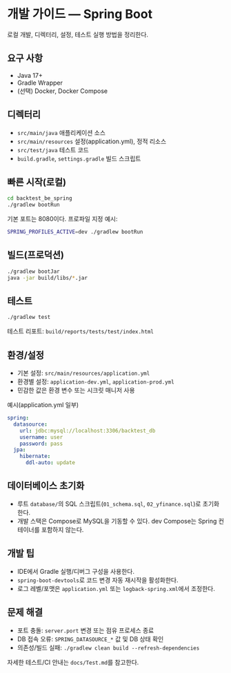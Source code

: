 # 개발 가이드 — Spring Boot

로컬 개발, 디렉터리, 설정, 테스트 실행 방법을 정리한다.

## 요구 사항
- Java 17+
- Gradle Wrapper
- (선택) Docker, Docker Compose

## 디렉터리
- `src/main/java` 애플리케이션 소스
- `src/main/resources` 설정(application.yml), 정적 리소스
- `src/test/java` 테스트 코드
- `build.gradle`, `settings.gradle` 빌드 스크립트

## 빠른 시작(로컬)
```bash
cd backtest_be_spring
./gradlew bootRun
```

기본 포트는 8080이다. 프로파일 지정 예시:
```bash
SPRING_PROFILES_ACTIVE=dev ./gradlew bootRun
```

## 빌드(프로덕션)
```bash
./gradlew bootJar
java -jar build/libs/*.jar
```

## 테스트
```bash
./gradlew test
```

테스트 리포트: `build/reports/tests/test/index.html`

## 환경/설정
- 기본 설정: `src/main/resources/application.yml`
- 환경별 설정: `application-dev.yml`, `application-prod.yml`
- 민감한 값은 환경 변수 또는 시크릿 매니저 사용

예시(application.yml 일부)
```yaml
spring:
  datasource:
    url: jdbc:mysql://localhost:3306/backtest_db
    username: user
    password: pass
  jpa:
    hibernate:
      ddl-auto: update
```

## 데이터베이스 초기화
- 루트 `database/`의 SQL 스크립트(`01_schema.sql`, `02_yfinance.sql`)로 초기화한다.
- 개발 스택은 Compose로 MySQL을 기동할 수 있다. dev Compose는 Spring 컨테이너를 포함하지 않는다.

## 개발 팁
- IDE에서 Gradle 실행/디버그 구성을 사용한다.
- `spring-boot-devtools`로 코드 변경 자동 재시작을 활성화한다.
- 로그 레벨/포맷은 `application.yml` 또는 `logback-spring.xml`에서 조정한다.

## 문제 해결
- 포트 충돌: `server.port` 변경 또는 점유 프로세스 종료
- DB 접속 오류: `SPRING_DATASOURCE_*` 값 및 DB 상태 확인
- 의존성/빌드 실패: `./gradlew clean build --refresh-dependencies`

자세한 테스트/CI 안내는 `docs/Test.md`를 참고한다.
